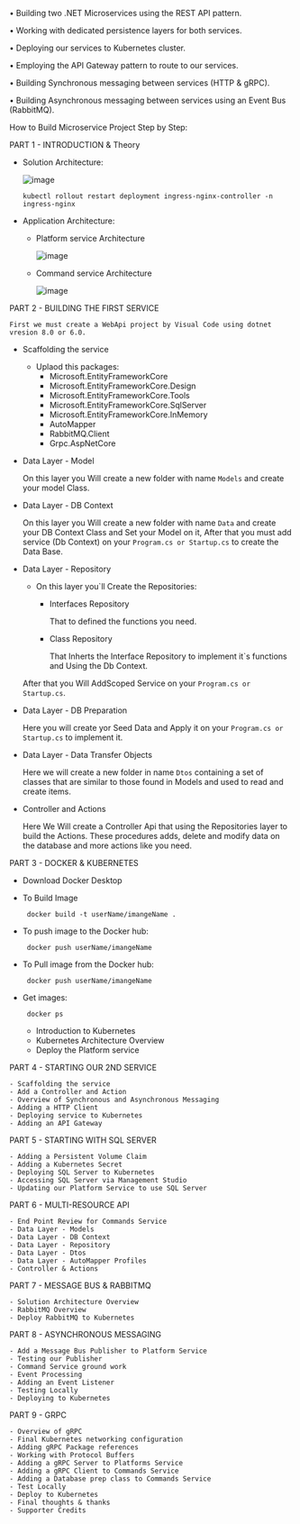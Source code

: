 • Building two .NET Microservices using the REST API pattern.

• Working with dedicated persistence layers for both services.

• Deploying our services to Kubernetes cluster.

• Employing the API Gateway pattern to route to our services.

• Building Synchronous messaging between services (HTTP & gRPC).

• Building Asynchronous messaging between services using an Event Bus (RabbitMQ).


How to Build Microservice Project Step by Step: 

PART 1 - INTRODUCTION & Theory 

- Solution Architecture:

  ![image](https://github.com/user-attachments/assets/f7167e0c-4f7c-4bbb-b11f-0c3afde60c29)

      kubectl rollout restart deployment ingress-nginx-controller -n ingress-nginx
  
- Application Architecture:
  
  - Platform service Architecture

    ![image](https://github.com/user-attachments/assets/6a03b3b8-0baa-4ed6-a440-7ea59946d633)

  - Command service Architecture

    ![image](https://github.com/user-attachments/assets/bbc3997a-fae6-4ce1-a49d-77466d754c72)


PART 2 - BUILDING THE FIRST SERVICE

`First we must create a WebApi project by Visual Code using dotnet vresion 8.0 or 6.0.`
- Scaffolding the service
  
  - Uplaod this packages:
    - Microsoft.EntityFrameworkCore
    - Microsoft.EntityFrameworkCore.Design
    - Microsoft.EntityFrameworkCore.Tools
    - Microsoft.EntityFrameworkCore.SqlServer
    - Microsoft.EntityFrameworkCore.InMemory
    - AutoMapper
    - RabbitMQ.Client
    - Grpc.AspNetCore
  
- Data Layer - Model

  On this layer you Will create a new folder with name `Models` and create your model Class.
- Data Layer - DB Context

  On this layer you Will create a new folder with name `Data` and create your DB Context Class and Set your Model on it, After that you must add service (Db Context) on your `Program.cs or Startup.cs` to create the Data Base.
- Data Layer - Repository
  - On this layer you`ll Create the Repositories:
    - Interfaces Repository

      That to defined the functions you need.
    - Class Repository

      That Inherts the Interface Repository to implement it`s functions and Using the Db Context.
      
  After that you Will AddScoped Service on your `Program.cs or Startup.cs`.
- Data Layer - DB Preparation
  
  Here you will create yor Seed Data and Apply it on your `Program.cs or Startup.cs` to implement it.
- Data Layer - Data Transfer Objects

  Here we will create a new folder in name `Dtos` containing a set of classes that are similar to those found in Models and used to read and create items.
- Controller and Actions
  
  Here We Will create a Controller Api that using the Repositories layer to build the Actions.
  These procedures adds, delete and modify data on the database and more actions like you need.

PART 3 - DOCKER & KUBERNETES

 - Download Docker Desktop
 - To Build Image
   
        docker build -t userName/imangeName .
 - To push image to the Docker hub:
   
        docker push userName/imangeName
 - To Pull image from the Docker hub:

        docker push userName/imangeName
 - Get images:
   
        docker ps
    - Introduction to Kubernetes
    - Kubernetes Architecture Overview
    - Deploy the Platform service
    
PART 4 - STARTING OUR 2ND SERVICE

    - Scaffolding the service
    - Add a Controller and Action
    - Overview of Synchronous and Asynchronous Messaging
    - Adding a HTTP Client
    - Deploying service to Kubernetes
    - Adding an API Gateway

PART 5 - STARTING WITH SQL SERVER

    - Adding a Persistent Volume Claim
    - Adding a Kubernetes Secret
    - Deploying SQL Server to Kubernetes
    - Accessing SQL Server via Management Studio
    - Updating our Platform Service to use SQL Server


PART 6 - MULTI-RESOURCE API

    - End Point Review for Commands Service
    - Data Layer - Models
    - Data Layer - DB Context
    - Data Layer - Repository
    - Data Layer - Dtos
    - Data Layer - AutoMapper Profiles
    - Controller & Actions


PART 7 - MESSAGE BUS & RABBITMQ

    - Solution Architecture Overview
    - RabbitMQ Overview
    - Deploy RabbitMQ to Kubernetes


PART 8 - ASYNCHRONOUS MESSAGING

    - Add a Message Bus Publisher to Platform Service
    - Testing our Publisher
    - Command Service ground work
    - Event Processing
    - Adding an Event Listener
    - Testing Locally
    - Deploying to Kubernetes


PART 9 - GRPC

    - Overview of gRPC
    - Final Kubernetes networking configuration
    - Adding gRPC Package references
    - Working with Protocol Buffers
    - Adding a gRPC Server to Platforms Service
    - Adding a gRPC Client to Commands Service
    - Adding a Database prep class to Commands Service
    - Test Locally
    - Deploy to Kubernetes
    - Final thoughts & thanks
    - Supporter Credits
